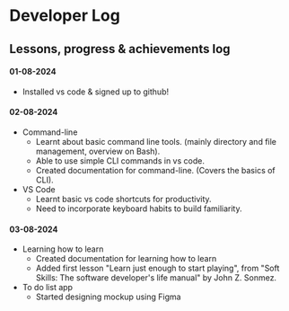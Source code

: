 
# Developer Log

## Lessons, progress & achievements log  
#### 01-08-2024
- Installed vs code & signed up to github!

#### 02-08-2024
- Command-line
    - Learnt about basic command line tools. (mainly directory and file management, overview on Bash). 
    - Able to use simple CLI commands in vs code.
    - Created documentation for command-line. (Covers the basics of CLI).
- VS Code
    - Learnt basic vs code shortcuts for productivity.
    - Need to incorporate keyboard habits to build familiarity.

#### 03-08-2024
- Learning how to learn
    - Created documentation for learning how to learn 
    - Added first lesson "Learn just enough to start playing", from "Soft Skills: The software developer's life manual" by John Z. Sonmez.
- To do list app
    - Started designing mockup using Figma
    
